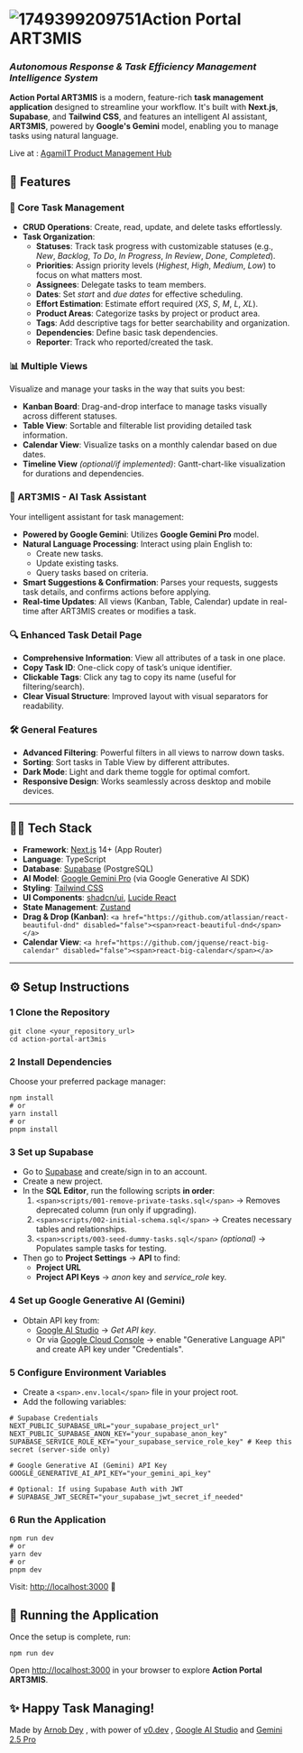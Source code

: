 # ![1749399209751](public/favicon.ico)Action Portal ART3MIS

### *Autonomous Response & Task Efficiency Management Intelligence System*

**Action Portal ART3MIS** is a modern, feature-rich **task management application** designed to streamline your workflow. It's built with **Next.js**, **Supabase**, and **Tailwind CSS**, and features an intelligent AI assistant, **ART3MIS**, powered by **Google's Gemini** model, enabling you to manage tasks using natural language.

Live at : [AgamiIT Product Management Hub](https://prmanagement.agamiit.com/)

## 🚀 Features

### 🐂 Core Task Management

* **CRUD Operations**: Create, read, update, and delete tasks effortlessly.
* **Task Organization**:
  * **Statuses**: Track task progress with customizable statuses (e.g., *New*, *Backlog*, *To Do*, *In Progress*, *In Review*, *Done*, *Completed*).
  * **Priorities**: Assign priority levels (*Highest*, *High*, *Medium*, *Low*) to focus on what matters most.
  * **Assignees**: Delegate tasks to team members.
  * **Dates**: Set *start* and *due dates* for effective scheduling.
  * **Effort Estimation**: Estimate effort required (*XS*, *S*, *M*, *L*, *XL*).
  * **Product Areas**: Categorize tasks by project or product area.
  * **Tags**: Add descriptive tags for better searchability and organization.
  * **Dependencies**: Define basic task dependencies.
  * **Reporter**: Track who reported/created the task.

### 📊 Multiple Views

Visualize and manage your tasks in the way that suits you best:

* **Kanban Board**: Drag-and-drop interface to manage tasks visually across different statuses.
* **Table View**: Sortable and filterable list providing detailed task information.
* **Calendar View**: Visualize tasks on a monthly calendar based on due dates.
* **Timeline View** *(optional/if implemented)*: Gantt-chart-like visualization for durations and dependencies.

### 🤖 ART3MIS - AI Task Assistant

Your intelligent assistant for task management:

* **Powered by Google Gemini**: Utilizes **Google Gemini Pro** model.
* **Natural Language Processing**: Interact using plain English to:
  * Create new tasks.
  * Update existing tasks.
  * Query tasks based on criteria.
* **Smart Suggestions & Confirmation**: Parses your requests, suggests task details, and confirms actions before applying.
* **Real-time Updates**: All views (Kanban, Table, Calendar) update in real-time after ART3MIS creates or modifies a task.

### 🔍 Enhanced Task Detail Page

* **Comprehensive Information**: View all attributes of a task in one place.
* **Copy Task ID**: One-click copy of task’s unique identifier.
* **Clickable Tags**: Click any tag to copy its name (useful for filtering/search).
* **Clear Visual Structure**: Improved layout with visual separators for readability.

### 🛠️ General Features

* **Advanced Filtering**: Powerful filters in all views to narrow down tasks.
* **Sorting**: Sort tasks in Table View by different attributes.
* **Dark Mode**: Light and dark theme toggle for optimal comfort.
* **Responsive Design**: Works seamlessly across desktop and mobile devices.

---

## 🧑‍💻 Tech Stack

* **Framework**: [Next.js](https://nextjs.org/) 14+ (App Router)
* **Language**: TypeScript
* **Database**: [Supabase](https://supabase.com/) (PostgreSQL)
* **AI Model**: [Google Gemini Pro](https://aistudio.google.com/) (via Google Generative AI SDK)
* **Styling**: [Tailwind CSS](https://tailwindcss.com/)
* **UI Components**: [shadcn/ui](), [Lucide React](https://lucide.dev/)
* **State Management**: [Zustand]()
* **Drag & Drop (Kanban)**: `<a href="https://github.com/atlassian/react-beautiful-dnd" disabled="false"><span>react-beautiful-dnd</span></a>`
* **Calendar View**: `<a href="https://github.com/jquense/react-big-calendar" disabled="false"><span>react-big-calendar</span></a>`

---

## ⚙️ Setup Instructions

### 1️️️ Clone the Repository

```
git clone <your_repository_url>
cd action-portal-art3mis
```

### 2️️️ Install Dependencies

Choose your preferred package manager:

```
npm install
# or
yarn install
# or
pnpm install
```

### 3️️️ Set up Supabase

* Go to [Supabase](https://supabase.com/) and create/sign in to an account.
* Create a new project.
* In the **SQL Editor**, run the following scripts **in order**:
  1. `<span>scripts/001-remove-private-tasks.sql</span>` → Removes deprecated column (run only if upgrading).
  2. `<span>scripts/002-initial-schema.sql</span>` → Creates necessary tables and relationships.
  3. `<span>scripts/003-seed-dummy-tasks.sql</span>` *(optional)* → Populates sample tasks for testing.
* Then go to **Project Settings** → **API** to find:
  * **Project URL**
  * **Project API Keys** → *anon* key and *service\_role* key.

### 4️️️ Set up Google Generative AI (Gemini)

* Obtain API key from:
  * [Google AI Studio](https://aistudio.google.com/) → *Get API key*.
  * Or via [Google Cloud Console](https://console.cloud.google.com/) → enable "Generative Language API" and create API key under "Credentials".

### 5️️️ Configure Environment Variables

* Create a `<span>.env.local</span>` file in your project root.
* Add the following variables:

```
# Supabase Credentials
NEXT_PUBLIC_SUPABASE_URL="your_supabase_project_url"
NEXT_PUBLIC_SUPABASE_ANON_KEY="your_supabase_anon_key"
SUPABASE_SERVICE_ROLE_KEY="your_supabase_service_role_key" # Keep this secret (server-side only)

# Google Generative AI (Gemini) API Key
GOOGLE_GENERATIVE_AI_API_KEY="your_gemini_api_key"

# Optional: If using Supabase Auth with JWT
# SUPABASE_JWT_SECRET="your_supabase_jwt_secret_if_needed"
```

### 6️️️ Run the Application

```
npm run dev
# or
yarn dev
# or
pnpm dev
```

Visit: [http://localhost:3000](http://localhost:3000) 🚀

## 🏃 Running the Application

Once the setup is complete, run:

```
npm run dev
```

Open [http://localhost:3000](http://localhost:3000) in your browser to explore **Action Portal ART3MIS**.

## ✨ Happy Task Managing!

Made by [Arnob Dey](https://github.com/arnob016) , with power of [v0.dev](https://v0.dev) , [Google AI Studio](https://aistudio.google.com/) and [Gemini 2.5 Pro](https://gemini.google.com/app)
